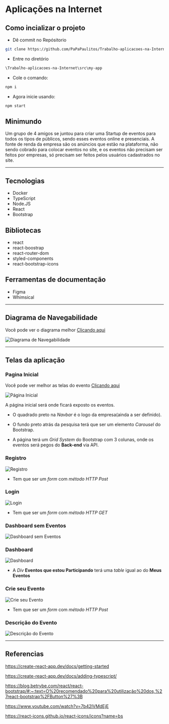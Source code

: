 # Aplicações na Internet

## Como incializar o projeto

- Dê commit no Repósitorio

```bash
git clone https://github.com/PaPaPaulitos/Trabalho-aplicacoes-na-Internet.git
```

- Entre no diretório

```bash
\Trabalho-aplicacoes-na-Internet\src\my-app
```

- Cole o comando:

```bash
npm i
```

- Agora inicie usando:

```bash
npm start
```


## Minimundo

Um grupo de 4 amigos se juntou para criar uma Startup de eventos para todos os tipos de públicos, sendo esses eventos online e presenciais. A fonte de renda da empresa são os anúncios que estão na plataforma, não sendo cobrado para colocar eventos no site, e os eventos não precisam ser feitos por empresas, só precisam ser feitos pelos usuários cadastrados no site.

---

## Tecnologias 

- Docker
- TypeScript
- Node.JS
- React
- Bootstrap

## Bibliotecas
- react
- react-boostrap
- react-router-dom
- styled-components
- react-bootstrap-icons

## Ferramentas de documentação

- Figma
- Whimsical

---

## Diagrama de Navegabilidade

Você pode ver o diagrama melhor [Clicando aqui](https://whimsical.com/a1-aplicacoes-na-internet-5N2p2ibDLr4qS6VYoSk27h)

![Diagrama de Navegabilidade](./Imagens/A1_Aplicações_na_Internet.png)

---

## Telas da aplicação

### Pagina Inicial

Você pode ver melhor as telas do evento [Clicando aqui](https://www.figma.com/file/AMb6NqrFlXpZQ2nmInx25k/A1_aplica%C3%A7%C3%B5es-na-internet?type=design&node-id=9%3A27&mode=design&t=rliAOO6vqf8c0NGC-1)

![Página Inicial](./Imagens/Pagina%20Inicial.svg)

A página inicial será onde ficará exposto os eventos.

- O quadrado preto na *Navbar* é o logo da empresa(ainda a ser definido).

- O fundo preto atrás da pesquisa terá que ser um elemento *Carousel* do Bootstrap.

- A página terá um *Grid System* do Bootstrap com 3 colunas, onde os eventos será pegos do **Back-end** via API.

### Registro

![Registro](./Imagens/Register.svg)

- Tem que ser um *form* com *método HTTP Post*

### Login

![Login](./Imagens/Login.svg)

- Tem que ser um *form* com *método HTTP GET*

### Dashboard sem Eventos

![Dashboard sem Eventos](./Imagens/Dashboard_sem_eventos.svg)

### Dashboard

![Dashboard](./Imagens/Dashboard.svg)

- A *Div* **Eventos que estou Participando** terá uma *table* igual ao do **Meus Eventos**

### Crie seu Evento

![Crie seu Evento](./Imagens/Crie_seu_evento.svg)

- Tem que ser um *form* com *método HTTP Post*

### Descrição do Evento

![Descrição do Evento](./Imagens/Descrição_do_Evento.svg)

---

## Referencias

https://create-react-app.dev/docs/getting-started

https://create-react-app.dev/docs/adding-typescript/

https://blog.betrybe.com/react/react-bootstrap/#:~:text=O%20recomendado%20para%20utilização%20dos,%27react-bootstrap%2FButton%27%3B

https://www.youtube.com/watch?v=7b42lVMdEjE

https://react-icons.github.io/react-icons/icons?name=bs